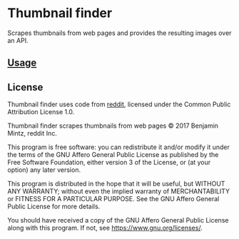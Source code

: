 # Thumbnail finder

Scrapes thumbnails from web pages and provides the resulting images over an API.

## [Usage](https://thumbnails.nickw.io)
## License

Thumbnail finder uses code from [reddit](https://github.com/reddit/reddit), licensed under the Common Public Attribution License 1.0.

 Thumbnail finder scrapes thumbnails from web pages
© 2017 Benjamin Mintz, reddit Inc.

This program is free software: you can redistribute it and/or modify
it under the terms of the GNU Affero General Public License as
published by the Free Software Foundation, either version 3 of the
License, or (at your option) any later version.

This program is distributed in the hope that it will be useful,
but WITHOUT ANY WARRANTY; without even the implied warranty of
MERCHANTABILITY or FITNESS FOR A PARTICULAR PURPOSE.  See the
GNU Affero General Public License for more details.

You should have received a copy of the GNU Affero General Public License
along with this program.  If not, see <https://www.gnu.org/licenses/>.
